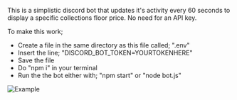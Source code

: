 This is a simplistic discord bot that updates it's activity every 60 seconds to display 
a specific collections floor price. 
No need for an API key.

To make this work;
- Create a file in the same directory as this file called; ".env"
- Insert the line; "DISCORD_BOT_TOKEN=YOURTOKENHERE"
- Save the file
- Do "npm i" in your terminal 
- Run the the bot either with; "npm start" or "node bot.js"

![Example](https://user-images.githubusercontent.com/92583371/159702190-e532985e-d19c-46a2-9e95-45c306326b57.PNG)
